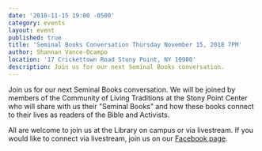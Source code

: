 ```yaml
---
date: '2018-11-15 19:00 -0500'
category: events
layout: event
published: true
title: 'Seminal Books Conversation Thursday November 15, 2018 7PM'
author: Shannan Vance-Ocampo
location: '17 Crickettown Road Stony Point, NY 10980'
description: Join us for our next Seminal Books conversation.
---
```

Join us for our next Seminal Books conversation. We will be joined by members of the Community of Living Traditions at the Stony Point Center who will share with us their "Seminal Books" and how these books connect to their lives as readers of the Bible and Activists. 

All are welcome to join us at the Library on campus or via livestream. If you would like to connect via livestream, join us on our [Facebook page](https://www.facebook.com/clbsj/).
